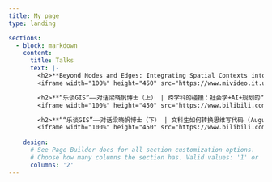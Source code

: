 ```yaml
---
title: My page
type: landing

sections:
  - block: markdown
    content:
      title: Talks
      text: |-
        <h2>**Beyond Nodes and Edges: Integrating Spatial Contexts into Urban Network Science (April, 2024) **</h2>
        <iframe width="100%" height="450" src="https://www.mivideo.it.umich.edu/media/t/1_j7w8kv54" frameborder="0" allowfullscreen></iframe>

        <h2>**“乐谈GIS”——对话梁晓帆博士（上） | 跨学科的碰撞：社会学+AI+规划的“青椒”学术之旅 (August, 2024) **</h2>
        <iframe width="100%" height="450" src="https://www.bilibili.com/video/BV19EYXejEiJ/" frameborder="0" allowfullscreen></iframe>

        <h2>**““乐谈GIS”——对话梁晓帆博士（下） | 文科生如何转换思维写代码 (August, 2024) **</h2>
        <iframe width="100%" height="450" src="https://www.bilibili.com/video/BV1CrYXeaEmz/" frameborder="0" allowfullscreen></iframe>
         
    design:
      # See Page Builder docs for all section customization options.
      # Choose how many columns the section has. Valid values: '1' or '2'.
      columns: '2'
---
```








